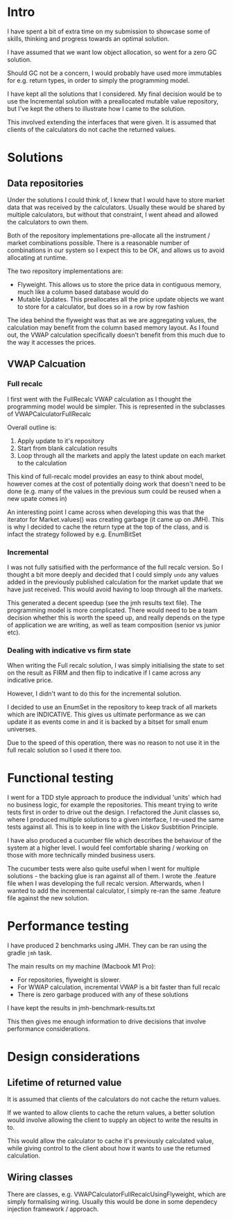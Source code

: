 # Intro
I have spent a bit of extra time on my submission to showcase some of skills, thinking and progress towards an optimal solution.

I have assumed that we want low object allocation, so went for a zero GC solution.

Should GC not be a concern, I would probably have used more immutables for e.g. return types, in order to simply the programming model.

I have kept all the solutions that I considered. My final decision would be to use the Incremental solution with a preallocated mutable value repository, but I've kept the others to illustrate how I came to the solution.

This involved extending the interfaces that were given. It is assumed that clients of the calculators do not cache the returned values.

# Solutions

## Data repositories
Under the solutions I could think of, I knew that I would have to store market data that was received by the calculators. 
Usually these would be shared by multiple calculators, but without that constraint, I went ahead and allowed the calculators to own them. 

Both of the repository implementations pre-allocate all the instrument / market combinations possible. There is a reasonable number of combinations in our system so I expect this to be OK, and allows us to avoid allocating at runtime. 

The two repository implementations are:
- Flyweight. This allows us to store the price data in contiguous memory, much like a column based database would do
- Mutable Updates. This preallocates all the price update objects we want to store for a calculator, but does so in a row by row fashion

The idea behind the flyweight was that as we are aggregating values, the calculation may benefit from the column based memory layout. As I found out, the VWAP calculation specifically doesn't benefit from this much due to the way it accesses the prices.

## VWAP Calcuation
### Full recalc
I first went with the FullRecalc VWAP calculation as I thought the programming model would be simpler. This is represented in the subclasses of VWAPCalculatorFullRecalc 

Overall outline is: 
1. Apply update to it's repository
2. Start from blank calculation results
3. Loop through all the markets and apply the latest update on each market to the calculation

This kind of full-recalc model provides an easy to think about model, however comes at the cost of potentially doing work that doesn't need to be done (e.g. many of the values in the previous sum could be reused when a new upate comes in)

An interesting point I came across when developing this was that the iterator for Market.values() was creating garbage (it came up on JMH). This is why I decided to cache the return type at the top of the class, and is infact the strategy followed by e.g. EnumBitSet

### Incremental
I was not fully satisified with the performance of the full recalc version. So I thought a bit more deeply and decided that I could simply `undo` any values added in the previously published calculation for the market update that we have just received. This would avoid having to loop through all the markets.

This generated a decent speedup (see the jmh results text file). The programming model is more complicated. There would need to be a team decision whether this is worth the speed up, and really depends on the type of application we are writing, as well as team composition (senior vs junior etc).

### Dealing with indicative vs firm state
When writing the Full recalc solution, I was simply initialising the state to set on the result as FIRM and then flip to indicative if I came across any indicative price. 

However, I didn't want to do this for the incremental solution. 

I decided to use an EnumSet in the repository to keep track of all markets which are INDICATIVE. This gives us ultimate performance as we can update it as events come in and it is backed by a bitset for small enum universes.

Due to the speed of this operation, there was no reason to not use it in the full recalc solution so I used it there too.

# Functional testing
I went for a TDD style approach to produce the individual 'units' which had no business logic, for example the repositories. This meant trying to write tests first in order to drive out the design.
I refactored the Junit classes so, where I produced multiple solutions to a given interface, I re-used the same tests against all. This is to keep in line with the Liskov Susbtition Principle.

I have also produced a cucumber file which describes the behaviour of the system at a higher level. I would feel comfortable sharing / working on those with more technically minded business users.

The cucumber tests were also quite useful when I went for multiple solutions - the backing glue is ran against all of them. I wrote the .feature file when I was developing the full recalc version. Afterwards, when I wanted to add the incremental calculator, I simply re-ran the same .feature file against the new solution. 

# Performance testing
I have produced 2 benchmarks using JMH. They can be ran using the gradle `jmh` task. 

The main results on my machine (Macbook M1 Pro):
- For repositories, flyweight is slower. 
- For WWAP calculation, incremental VWAP is a bit faster than full recalc
- There is zero garbage produced with any of these solutions

I have kept the results in jmh-benchmark-results.txt

This then gives me enough information to drive decisions that involve performance considerations.

# Design considerations
## Lifetime of returned value
It is assumed that clients of the calculators do not cache the return values. 

If we wanted to allow clients to cache the return values, a better solution would involve allowing the client to supply an object to write the results in to. 

This would allow the calculator to cache it's previously calculated value, while giving control to the client about how it wants to use the returned calculation.

## Wiring classes
There are classes, e.g. VWAPCalculatorFullRecalcUsingFlyweight, which are simply formalising wiring. Usually this would be done in some dependecy injection framework / approach. 